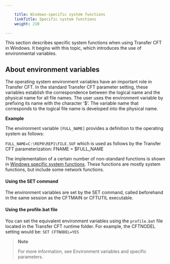 ```yaml
---

    title: Windows-specific system functions
    linkTitle: Specific system functions
    weight: 210

---
```

This section describes specific system functions when using Transfer CFT
in Windows. It begins with this topic, which introduces the use of environmental
variables.

<span id="About_environment_variables"></span>

## About environment variables

The operating system environment variables have an important role in
Transfer CFT. In the standard Transfer
CFT parameter setting, these variables establish the correspondence
between the logical name and the physical name for all file names. The
user uses the environment variable by prefixing its name with the character
‘$’. The variable name that corresponds to the logical file name is developed
into the physical name.

****Example****

The environment variable <span class="code">`[FULL_NAME]`</span> provides a definition
to the operating system as follows:

<span class="code">`FULL_NAME=C:\REP0\REP1\FILE.SUF`</span> which is used as follows by the Transfer
CFT parameterization: FNAME = $FULL\_NAME

The implementation of a certain number of non-standard functions is
shown in [Windows specific system functions](#). These
functions are mostly system functions, but include some network functions.

#### Using the SET command

The environment variables are set by the SET command, called beforehand
in the same session as the CFTMAIN or CFTUTIL executable.

#### Using the profile.bat file

You can set the equivalent environment variables using the `profile.bat` file located in the Transfer CFT runtime folder.
For example, the CFTNODEL setting would be:
`SET CFTNODEL=YES`

> **Note**
>
> For more information, see Environment
> variables and specific parameters.
